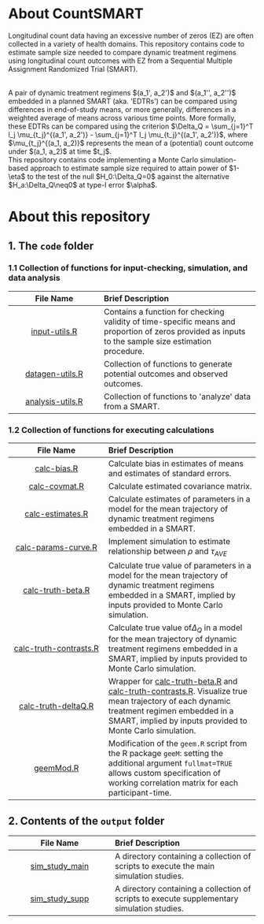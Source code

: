 # About CountSMART

Longitudinal count data having an excessive number of zeros (EZ) are often collected in a variety of health domains. This repository contains code to estimate sample size needed to compare dynamic treatment regimens using longitudinal count outcomes with EZ from a Sequential Multiple Assignment Randomized Trial (SMART). 

<br/>
A pair of dynamic treatment regimens $(a_1', a_2')$ and $(a_1'', a_2'')$ embedded in a planned SMART (aka. 'EDTRs') can be compared using differences in end-of-study means, or more generally, differences in a weighted average of means across various time points. More formally, these EDTRs can be compared using the criterion $\Delta_Q = \sum_{j=1}^T l_j \mu_{t_j}^{(a_1', a_2')} - \sum_{j=1}^T l_j \mu_{t_j}^{(a_1', a_2')}$, where $\mu_{t_j}^{(a_1, a_2)}$ represents the mean of a (potential) count outcome under $(a_1, a_2)$ at time $t_j$. 

<br/>
This repository contains code implementing a Monte Carlo simulation-based approach to estimate sample size required to attain power of $1-\eta$ to the test of the null $H_0:\Delta_Q=0$ against the alternative $H_a:\Delta_Q\neq0$ at type-I error $\alpha$. 

# About this repository

## 1. The `code` folder

### 1.1 Collection of functions for input-checking, simulation, and data analysis

| <img height=0 width=380> File Name <img height=0 width=380> | <img height=0 width=800> Brief Description <img height=0 width=800> |
|:------------------------------------------:|:--------------------------------------------------------------------------------------------------|
[input-utils.R](https://github.com/jamieyap/CountSMART/tree/master/code/input-utils.R) | Contains a function for checking validity of time-specific means and proportion of zeros provided as inputs to the sample size estimation procedure.
[datagen-utils.R](https://github.com/jamieyap/CountSMART/tree/master/code/datagen-utils.R) | Collection of functions to generate potential outcomes and observed outcomes.
[analysis-utils.R](https://github.com/jamieyap/CountSMART/tree/master/code/analysis-utils.R) | Collection of functions to 'analyze' data from a SMART.

### 1.2 Collection of functions for executing calculations

| <img height=0 width=380> File Name <img height=0 width=380> | <img height=0 width=800> Brief Description <img height=0 width=800> |
|:------------------------------------------:|:--------------------------------------------------------------------------------------------------|
[calc-bias.R](https://github.com/jamieyap/CountSMART/tree/master/code/calc-bias.R) | Calculate bias in estimates of means and estimates of standard errors.
[calc-covmat.R](https://github.com/jamieyap/CountSMART/tree/master/code/calc-covmat.R) | Calculate estimated covariance matrix.
[calc-estimates.R](https://github.com/jamieyap/CountSMART/tree/master/code/calc-estimates.R) | Calculate estimates of parameters in a model for the mean trajectory of dynamic treatment regimens embedded in a SMART.
[calc-params-curve.R](https://github.com/jamieyap/CountSMART/tree/master/code/calc-params-curve.R) | Implement simulation to estimate relationship between $\rho$ and $\tau_{AVE}$
[calc-truth-beta.R](https://github.com/jamieyap/CountSMART/tree/master/code/calc-truth-beta.R) | Calculate true value of parameters in a model for the mean trajectory of dynamic treatment regimens embedded in a SMART, implied by inputs provided to Monte Carlo simulation.
[calc-truth-contrasts.R](https://github.com/jamieyap/CountSMART/tree/master/code/calc-truth-contrasts.R) | Calculate true value of$\Delta_Q$ in a model for the mean trajectory of dynamic treatment regimens embedded in a SMART, implied by inputs provided to Monte Carlo simulation.
[calc-truth-deltaQ.R](https://github.com/jamieyap/CountSMART/tree/master/code/calc-truth-deltaQ.R) | Wrapper for [calc-truth-beta.R](https://github.com/jamieyap/CountSMART/tree/master/code/calc-truth-beta.R) and [calc-truth-contrasts.R](https://github.com/jamieyap/CountSMART/tree/master/code/calc-truth-contrasts.R). Visualize true mean trajectory of each dynamic treatment regimen embedded in a SMART, implied by inputs provided to Monte Carlo simulation.
[geemMod.R](https://github.com/jamieyap/CountSMART/tree/master/code/geemMod.R) | Modification of the `geem.R` script from the R package `geeM`: setting the additional argument `fullmat=TRUE` allows custom specification of working correlation matrix for each participant-time.

## 2. Contents of the `output` folder
| <img height=0 width=380> File Name <img height=0 width=380> | <img height=0 width=800> Brief Description <img height=0 width=800> |
|:------------------------------------------:|:--------------------------------------------------------------------------------------------------|
[sim_study_main](https://github.com/jamieyap/CountSMART/tree/master/output/sim_study_main) | A directory containing a collection of scripts to execute the main simulation studies.
[sim_study_supp](https://github.com/jamieyap/CountSMART/tree/master/output/sim_study_supp) | A directory containing a collection of scripts to execute supplementary simulation studies.

